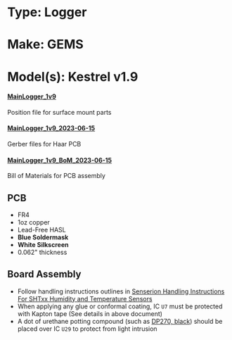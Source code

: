 # Type: Logger
# Make: GEMS
# Model(s): Kestrel v1.9

#### [MainLogger_1v9](MainLogger_1v9.mnt) 
Position file for surface mount parts

#### [MainLogger_1v9_2023-06-15](MainLogger_1v9_2023-06-15.zip)
Gerber files for Haar PCB

#### [MainLogger_1v9_BoM_2023-06-15](MainLogger_1v9_BoM_2023-06-15.csv)
Bill of Materials for PCB assembly 

## PCB

- FR4
- 1oz copper
- Lead-Free HASL
- __Blue Soldermask__ 
- __White Silkscreen__ 
- 0.062" thickness

## Board Assembly

- Follow handling instructions outlines in [Senserion Handling Instructions For SHTxx Humidity and Temperature Sensors](https://sensirion.com/media/documents/6D95AA80/6374D8C1/Sensirion_Handling_Instructions_SHTxx.pdf)
- When applying any glue or conformal coating, IC `U7` must be protected with Kapton tape (See details in above document)
- A dot of urethane potting compound (such as [DP270, black](https://www.3m.com/3M/en_US/p/d/b40066438/)) should be placed over IC `U29` to protect from light intrusion 

